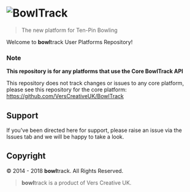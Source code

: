 # ![BowlTrack][logo]

[logo]: http://app.bowl-track.co.uk/app-v2/core/img/logo/logo-brand-full-v4-pdf.png

> The new platform for Ten-Pin Bowling

Welcome to **bowl**track User Platforms Repository!

### Note
**This repository is for any platforms that use the Core BowlTrack API**

This repository does not track changes or issues to any core platform, please see this repository for the core platform: https://github.com/VersCreativeUK/BowlTrack

## Support
If you've been directed here for support, please raise an issue via the Issues tab and we will be happy to take a look.

## Copyright
© 2014 - 2018 **bowl**track. All Rights Reserved.
> **bowl**track is a product of Vers Creative UK.
